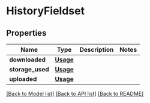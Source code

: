 # HistoryFieldset

## Properties
Name | Type | Description | Notes
------------ | ------------- | ------------- | -------------
**downloaded** | [**Usage**](Usage.md) |  | 
**storage_used** | [**Usage**](Usage.md) |  | 
**uploaded** | [**Usage**](Usage.md) |  | 

[[Back to Model list]](../README.md#documentation-for-models) [[Back to API list]](../README.md#documentation-for-api-endpoints) [[Back to README]](../README.md)


